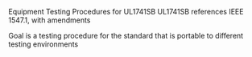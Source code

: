 Equipment Testing Procedures for UL1741SB
UL1741SB references IEEE 1547.1, with amendments

Goal is a testing procedure for the standard that is portable to different testing environments
